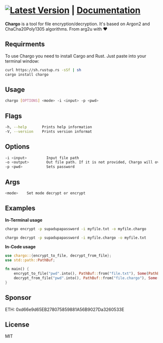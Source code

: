 # [![Latest Version](https://img.shields.io/crates/v/chargo.svg)](https://crates.io/crates/chargo) | [Documentation](https://docs.rs/chargo)

**Chargo** is a tool for file encryption/decryption. It's based on Argon2 and ChaCha20Poly1305 algorithms. From arg2u with ♥

## **Requirments**

To use Chargo you need to install Cargo and Rust.
Just paste into your terminal window:

```bash
curl https://sh.rustup.rs -sSf | sh
cargo install chargo
```

## **Usage**

```bash
chargo [OPTIONS] <mode> -i <input> -p <pwd>
```

## **Flags**

```bash
-h, --help       Prints help information
-V, --version    Prints version informat
```

## **Options**

```bash
-i <input>         Input file path
-o <output>        Out file path. If it is not provided, Chargo will override input file
-p <pwd>           Sets password
```

## **Args**

```bash
<mode>    Set mode decrypt or encrypt
```

## **Examples**

**In-Terminal usage**

```bash
chargo encrypt -p supadupapassword -i myfile.txt -o myfile.chargo
```
```bash
chargo decrypt -p supadupapassword -i myfile.chargo -o myfile.txt
```

**In-Code usage**
```rust
use chargo::{encrypt_to_file, decrypt_from_file};
use std::path::PathBuf;

fn main() {
    encrypt_to_file("pwd".into(), PathBuf::from("file.txt"), Some(PathBuf::from("file.chargo"))).unwrap();
    decrypt_from_file("pwd".into(), PathBuf::from("file.chargo"), Some(PathBuf::from("file.txt"))).unwrap();
}
```

## **Sponsor**

ETH: 0xd66e9d65EB278075859881A56B9027Da3260533E

## **License**

MIT
